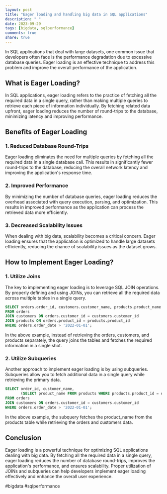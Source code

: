 ```yaml
---
layout: post
title: "Eager loading and handling big data in SQL applications"
description: " "
date: 2023-09-29
tags: [bigdata, sqlperformance]
comments: true
share: true
---
```


In SQL applications that deal with large datasets, one common issue that developers often face is the performance degradation due to excessive database queries. Eager loading is an effective technique to address this problem and improve the overall performance of the application.

## What is Eager Loading?

In SQL applications, eager loading refers to the practice of fetching all the required data in a single query, rather than making multiple queries to retrieve each piece of information individually. By fetching related data upfront, eager loading reduces the number of round-trips to the database, minimizing latency and improving performance.

## Benefits of Eager Loading

### 1. Reduced Database Round-Trips

Eager loading eliminates the need for multiple queries by fetching all the required data in a single database call. This results in significantly fewer round-trips to the database, reducing the overall network latency and improving the application's response time.

### 2. Improved Performance

By minimizing the number of database queries, eager loading reduces the overhead associated with query execution, parsing, and optimization. This results in improved performance as the application can process the retrieved data more efficiently.

### 3. Decreased Scalability Issues

When dealing with big data, scalability becomes a critical concern. Eager loading ensures that the application is optimized to handle large datasets efficiently, reducing the chance of scalability issues as the dataset grows.

## How to Implement Eager Loading?

### 1. Utilize Joins

The key to implementing eager loading is to leverage SQL JOIN operations. By properly defining and using JOINs, you can retrieve all the required data across multiple tables in a single query.

```sql
SELECT orders.order_id, customers.customer_name, products.product_name
FROM orders
JOIN customers ON orders.customer_id = customers.customer_id
JOIN products ON orders.product_id = products.product_id
WHERE orders.order_date > '2022-01-01';
```

In the above example, instead of retrieving the orders, customers, and products separately, the query joins the tables and fetches the required information in a single shot.

### 2. Utilize Subqueries

Another approach to implement eager loading is by using subqueries. Subqueries allow you to fetch additional data in a single query while retrieving the primary data.

```sql
SELECT order_id, customer_name,
       (SELECT product_name FROM products WHERE products.product_id = orders.product_id) AS product_name
FROM orders
JOIN customers ON orders.customer_id = customers.customer_id
WHERE orders.order_date > '2022-01-01';
```

In the above example, the subquery fetches the product_name from the products table while retrieving the orders and customers data.

## Conclusion

Eager loading is a powerful technique for optimizing SQL applications dealing with big data. By fetching all the required data in a single query, eager loading reduces the number of database round-trips, improves the application's performance, and ensures scalability. Proper utilization of JOINs and subqueries can help developers implement eager loading effectively and enhance the overall user experience.

#bigdata #sqlperformance